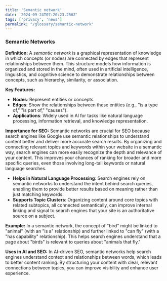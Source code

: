 ```yaml
---
title: 'Semantic network'
date: '2024-09-24T07:20:23.256Z'
tags: ['privacy', 'news']
permalink: "/glossary/semantic-network"
---
```


### Semantic Networks

**Definition:**
A *semantic network* is a graphical representation of knowledge in which concepts (or nodes) are connected by edges that represent relationships between them. This structure models how information is organized and stored in the mind, often used in artificial intelligence, linguistics, and cognitive science to demonstrate relationships between concepts, such as hierarchy, similarity, or association.

**Key Features:**
- **Nodes**: Represent entities or concepts.
- **Edges**: Show the relationships between these entities (e.g., "is a type of," "is part of," "causes").
- **Applications**: Widely used in AI for tasks like natural language processing, information retrieval, and knowledge representation.

**Importance for SEO:**
Semantic networks are crucial for SEO because search engines like Google use semantic relationships to understand content better and deliver more accurate search results. By organizing and connecting relevant topics and keywords within your website in a semantic way, search engines can more easily recognize the depth and relevance of your content. This improves your chances of ranking for broader and more specific queries, even those involving long-tail keywords or natural language searches.

- **Helps in Natural Language Processing**: Search engines rely on semantic networks to understand the intent behind search queries, enabling them to provide better results based on meaning rather than just matching keywords.
- **Supports Topic Clusters**: Organizing content around core topics with related subtopics, all connected semantically, can improve internal linking and signal to search engines that your site is an authoritative source on a subject.

**Example:**
In a semantic network, the concept of "bird" might be linked to "animal" (with an "is a" relationship) and further linked to "can fly" (with a "has capability" relationship). This helps search engines understand that a page about "birds" is relevant to queries about "animals that fly."

**Uses in AI and SEO:**
In AI-driven SEO, semantic networks help search engines understand context and relationships between words, which leads to better content ranking. By structuring your content with clear, relevant connections between topics, you can improve visibility and enhance user experience.

